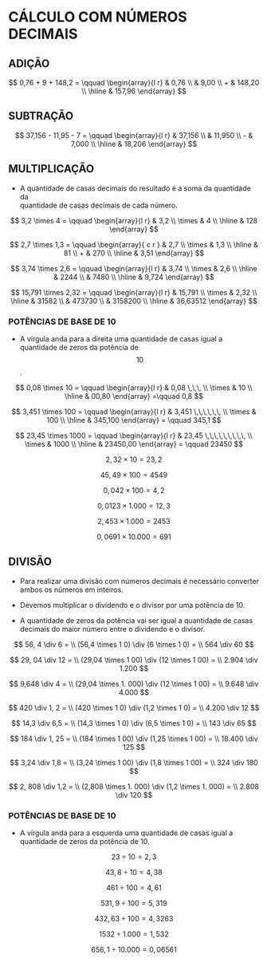 # CÁLCULO COM NÚMEROS DECIMAIS

## ADIÇÃO

$$
0,76 + 9 + 148,2 = \qquad
\begin{array}{l r}
    & 0,76 \\
    & 9,00 \\
    + & 148,20 \\
    \hline
    & 157,96
\end{array}
$$



## SUBTRAÇÃO

$$
37,156 - 11,95 - 7 = \qquad
\begin{array}{l r}
    & 37,156 \\
    & 11,950 \\
    - & 7,000 \\
    \hline
    & 18,206
\end{array}
$$

## MULTIPLICAÇÃO
* A quantidade de casas decimais do resultado é a soma da quantidade da \
quantidade de casas decimais de cada número.

$$
3,2 \times 4 = \qquad
\begin{array}{l r}
    & 3,2 \\
    \times & 4 \\
    \hline
    & 128
\end{array}
$$

$$
2,7 \times 1,3 = \qquad
\begin{array}{ c r }
    & 2,7 \\
    \times & 1,3 \\
    \hline
    & 81 \\
    + & 270 \\
    \hline
    & 3,51
\end{array}
$$

$$
3,74 \times 2,6 = \qquad
\begin{array}{l r}
    & 3,74 \\
    \times & 2,6 \\
    \hline
    & 2244 \\
    & 7480 \\
    \hline
    & 9,724
\end{array}
$$

$$
15,791 \times 2,32 = \qquad
\begin{array}{l r}
    & 15,791 \\
    \times & 2,32 \\
    \hline
    & 31582 \\
    & 473730 \\
    & 3158200 \\
    \hline
    & 36,63512
\end{array}
$$

### POTÊNCIAS DE BASE DE 10

* A vírgula anda para a direita uma quantidade de casas igual a quantidade de zeros da potência de $$10$$.

$$
0,08 \times 10 = \qquad
\begin{array}{l r}
    & 0,08 \,\,\, \\
    \times & 10 \\
    \hline
    & 00,80
\end{array} =\qquad
0,8
$$

$$
3,451 \times 100 = \qquad
\begin{array}{l r}
    & 3,451 \,\,\,\,\,\, \\
    \times & 100 \\
    \hline
    & 345,100
\end{array} = \qquad
345,1
$$

$$
23,45 \times 1000 = \qquad
\begin{array}{l r}
    & 23,45 \,\,\,\,\,\,\,\,\, \\
    \times & 1000 \\
    \hline
    & 23450,00
\end{array} = \qquad
23450
$$

$$2,32 \times 10 = 23,2$$

$$45,49 \times 100 = 4549$$

$$0,042 \times 100 = 4,2$$

$$0,0123 \times 1.000 = 12,3$$

$$2,453 \times 1.000 = 2453$$

$$0,0691 \times 10.000 = 691$$

## DIVISÃO

* Para realizar uma divisão com números decimais é necessário converter ambos os números em inteiros.

* Devemos multiplicar o dividendo e o divisor por uma potência de 10.

* A quantidade de zeros da potência vai ser igual a quantidade de casas decimais do maior número entre o dividendo e o divisor.

$$
56, 4 \div 6 = \\
(56,4 \times 1 0) \div (6 \times 1 0) = \\
564 \div 60
$$

$$
29, 04 \div 12 = \\
(29,04 \times 1 00) \div (12 \times 1 00) = \\
2.904 \div 1.200
$$

$$
9,648 \div 4 = \\
(29,04 \times 1. 000) \div (12 \times 1 00) = \\
9.648 \div 4.000
$$

$$
420 \div 1, 2 = \\
(420 \times 1 0) \div (1,2 \times 1 0) = \\
4.200 \div 12
$$

$$
14,3 \div 6,5 = \\
(14,3 \times 1 0) \div (6,5 \times 1 0) = \\
143 \div 65
$$

$$
184 \div 1, 25 = \\
(184 \times 1 00) \div (1,25 \times 1 00) = \\
18.400 \div 125
$$

$$
3,24 \div 1,8 = \\
(3,24 \times 1 00) \div (1,8 \times 1 00) = \\
324 \div 180
$$

$$
2, 808 \div 1,2 = \\
(2,808 \times 1. 000) \div (1,2 \times 1. 000) = \\
2.808 \div 120
$$

### POTÊNCIAS DE BASE DE 10
* A vírgula anda para a esquerda uma quantidade de casas igual a quantidade de zeros da potência de $10$.

$$23 \div 10 = 2,3$$

$$43,8 \div 10 = 4,38$$

$$461 \div 100 = 4,61$$

$$531,9 \div 100 = 5,319$$

$$432,63 \div 100 = 4,3263$$

$$1532 \div 1.000 = 1,532$$

$$656,1 \div 10.000 = 0,06561$$
